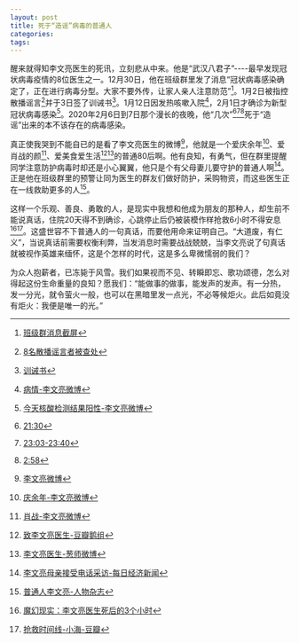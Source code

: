 ```yaml
---
layout: post
title: 死于“造谣”病毒的普通人
categories: 
tags:
---
```


醒来就得知李文亮医生的死讯，立刻悲从中来。他是“武汉八君子”----最早发现冠状病毒疫情的8位医生之一。12月30日，他在班级群里发了消息“冠状病毒感染确定了，正在进行病毒分型。大家不要外传，让家人亲人注意防范”[^1]。1月2日被指控散播谣言[^2]并于3日签了训诫书[^3]。1月12日因发热咳嗽入院[^4]，2月1日才确诊为新型冠状病毒感染[^5]。2020年2月6日到7日那个漫长的夜晚，他“几次”[^6][^7][^8]死于“造谣”出来的本不该存在的病毒感染。

真正使我哭到不能自已的是看了李文亮医生的微博[^9]，他就是一个爱庆余年[^10]、爱肖战的颜[^11]、爱美食爱生活[^12][^13]的普通80后啊。他有良知，有勇气，但在群里提醒同学注意防护病毒时却还是小心翼翼，他只是个有父母妻儿要守护的普通人啊[^14]。正是他在班级群里的预警让同为医生的群友们做好防护，采购物资，而这些医生正在一线救助更多的人[^15]。

这样一个乐观、善良、勇敢的人，是现实中我想和他成为朋友的那种人，却生前不能说真话，住院20天得不到确诊，心跳停止后仍被装模作样抢救6小时不得安息[^16][^17]。这盛世容不下普通人的一句真话，而要他用命来证明自己。“大道废，有仁义”，当说真话前需要权衡利弊，当发消息时需要战战兢兢，当李文亮说了句真话就被视作英雄来缅怀，这是个怎样的时代，这是多么卑微懦弱的我们？

为众人抱薪者，已冻毙于风雪。我们如果视而不见、转瞬即忘、歌功颂德，怎么对得起这份生命重量的良知？愿我们：“能做事的做事，能发声的发声。有一分热，发一分光，就令萤火一般，也可以在黑暗里发一点光，不必等候炬火。此后如竟没有炬火：我便是唯一的光。”

[^1]: [班级群消息截屏](/images/2020/02/20191230_wechat_warning.jpg)
[^2]: [8名散播谣言者被查处](/images/2020/02/20200102_rumor.jpg)
[^3]: [训诫书](/images/2020/02/20200102_xunjieshu.jpg)
[^4]: [病情-李文亮微博](/images/2020/02/20200131_weibo_disease_dev.png)
[^5]: [今天核酸检测结果阳性-李文亮微博](/images/2020/02/20200201_confirmation.png)
[^6]: [21:30](/images/2020/02/20200206_death2130.jpg)
[^7]: [23:03-23:40](/images/2020/02/20200206_death2303.jpg)
[^8]: [2:58](/images/2020/02/20200207_death0258.png)
[^9]: [李文亮微博](https://www.weibo.com/u/1139098205)
[^10]: [庆余年-李文亮微博](/images/2020/02/20200107_weibo_qingyunian.png)
[^11]: [肖战-李文亮微博](/images/2020/02/20191125_weibo_xiaozhan.png)
[^12]: [致李文亮医生-豆瓣鹅组](/images/2020/02/20200206_douban_zhiliwenliang.png)
[^13]: [李文亮医生-葱师微博](/images/2020/02/20200206_weibo_congshi.png)
[^14]: [李文亮母亲接受电话采访-每日经济新闻](/images/2020/02/20200207_liwenliang_mother.jpg)
[^15]: [普通人李文亮-人物杂志](https://mp.weixin.qq.com/s/I1J3wCbfbMP7AecP1_Ie2A)
[^16]: [魔幻现实：李文亮医生死后的3个小时](/images/2020/02/202002062136_mohuanxianshi.png)
[^17]: [抢救时间线-小海-豆瓣](/images/2020/02/20200207_douban_xiaohai.jpg)
